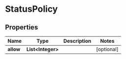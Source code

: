 

# StatusPolicy

## Properties

Name | Type | Description | Notes
------------ | ------------- | ------------- | -------------
**allow** | **List&lt;Integer&gt;** |  |  [optional]



